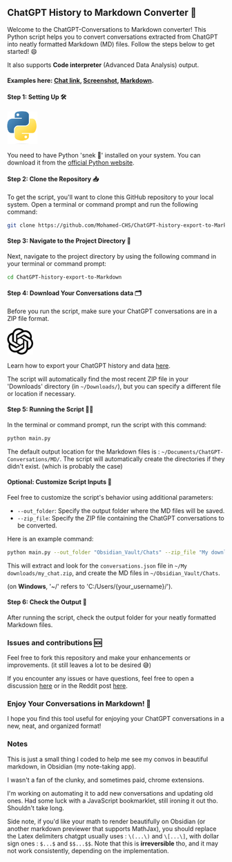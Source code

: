 ## ChatGPT History to Markdown Converter 🚀

Welcome to the ChatGPT-Conversations to Markdown converter! This Python script helps you to convert conversations extracted from ChatGPT into neatly formatted Markdown (MD) files. Follow the steps below to get started! 😄

It also supports **Code interpreter** (Advanced Data Analysis) output.

#### Examples here: [Chat link](https://chat.openai.com/share/27b6df58-a590-41ac-9eff-f567602fe692), [Screenshot](<samples/Fibonacci with Matrix Exponentiation.png>), [Markdown](<samples/Fibonacci with Matrix Exponentiation.md>).

#### Step 1: Setting Up 🛠

<img src="images/python-logo.png" alt="Python Logo" width="70"/>

You need to have Python 'snek 🐍' installed on your system. You can download it from the [official Python website](https://www.python.org/).

#### Step 2: Clone the Repository 📥

To get the script, you'll want to clone this GitHub repository to your local system. Open a terminal or command prompt and run the following command:

```bash
git clone https://github.com/Mohamed-CHS/ChatGPT-history-export-to-Markdown.git
```

#### Step 3: Navigate to the Project Directory 📂

Next, navigate to the project directory by using the following command in your terminal or command prompt:

```bash
cd ChatGPT-history-export-to-Markdown
```

#### Step 4: Download Your Conversations data 🗂

Before you run the script, make sure your ChatGPT conversations are in a ZIP file format.

<img src="images/chatgpt-logo.png" alt="ChatGPT Logo" width="60"/>

Learn how to export your ChatGPT history and data [here](https://help.openai.com/en/articles/7260999-how-do-i-export-my-chatgpt-history-and-data).

The script will automatically find the most recent ZIP file in your 'Downloads' directory (in `~/Downloads/`), but you can specify a different file or location if necessary.

#### Step 5: Running the Script 🏃‍♂️

In the terminal or command prompt, run the script with this command:

```bash
python main.py
```

The default output location for the Markdown files is : `~/Documents/ChatGPT-Conversations/MD/`. The script will automatically create the directories if they didn't exist. (which is probably the case)

#### Optional: Customize Script Inputs 🌟

Feel free to customize the script's behavior using additional parameters:

- `--out_folder`: Specify the output folder where the MD files will be saved.
- `--zip_file`: Specify the ZIP file containing the ChatGPT conversations to be converted.

Here is an example command:

```bash
python main.py --out_folder "Obsidian_Vault/Chats" --zip_file "My downloads/my_chat.zip"
```

This will extract and look for the `conversations.json` file in `~/My downloads/my_chat.zip`, and create the MD files in `~/Obsidian_Vault/Chats`.

(on **Windows**, '~/' refers to 'C:/Users/{your_username}/').

#### Step 6: Check the Output 🎉

After running the script, check the output folder for your neatly formatted Markdown files.

### Issues and contributions 🆘

Feel free to fork this repository and make your enhancements or improvements. (it still leaves a lot to be desired 😅)

If you encounter any issues or have questions, feel free to open a discussion [here](https://github.com/Mohamed-CHS/ChatGPT-history-export-to-Markdown/issues) or in the Reddit post [here](https://www.reddit.com/r/ChatGPT/comments/16k1ub5/i_made_a_simple_chatgpt_history_to_markdown/).

### Enjoy Your Conversations in Markdown! 🎈

I hope you find this tool useful for enjoying your ChatGPT conversations in a new, neat, and organized format!

### Notes

This is just a small thing I coded to help me see my convos in beautiful markdown, in Obsidian (my note-taking app).

I wasn't a fan of the clunky, and sometimes paid, chrome extensions.

I'm working on automating it to add new conversations and updating old ones. Had some luck with a JavaScript bookmarklet, still ironing it out tho. Shouldn't take long.

Side note, if you'd like your math to render beautifully on Obsidian (or another markdown previewer that supports MathJax), you should replace the Latex delimiters chatgpt usually uses : `\(...\)` and `\[...\]`, with dollar sign ones : `$...$` and `$$...$$`. Note that this is **irreversible** tho, and it may not work consistently, depending on the implementation.
